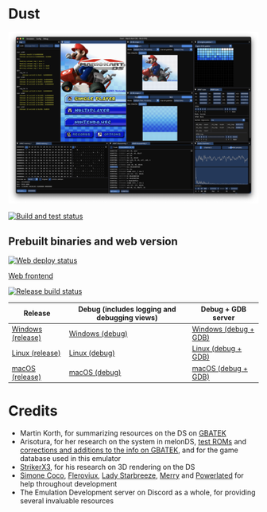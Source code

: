 # Dust

![Screenshot](screenshot.png)

[![Build and test status](https://github.com/kelpsyberry/dust/actions/workflows/.github/workflows/run-clippy-and-test.yml/badge.svg?branch=main&event=push)](https://github.com/kelpsyberry/dust/actions/workflows/run-clippy-and-test.yml?query=branch%3Amain+event%3Apush)

## Prebuilt binaries and web version

[![Web deploy status](https://github.com/kelpsyberry/dust/actions/workflows/.github/workflows/deploy-web.yml/badge.svg?branch=main&event=push)](https://github.com/kelpsyberry/dust/actions/workflows/deploy-web.yml?query=branch%3Amain+event%3Apush)

[Web frontend](https://dust-emu.netlify.app)


[![Release build status](https://github.com/kelpsyberry/dust/actions/workflows/.github/workflows/build-release.yml/badge.svg?branch=main&event=push)](https://github.com/kelpsyberry/dust/actions/workflows/build-release.yml?query=branch%3Amain+event%3Apush)

| Release | Debug (includes logging and debugging views) | Debug + GDB server |
| ------- | -------------------------------------------- | ------------------ |
| [Windows (release)](https://nightly.link/kelpsyberry/dust/workflows/build-release/main/Windows.zip) | [Windows (debug)](https://nightly.link/kelpsyberry/dust/workflows/build-release/main/Windows-debug.zip) | [Windows (debug + GDB)](https://nightly.link/kelpsyberry/dust/workflows/build-release/main/Windows-debug-gdb.zip) |
| [Linux (release)](https://nightly.link/kelpsyberry/dust/workflows/build-release/main/Linux.zip) | [Linux (debug)](https://nightly.link/kelpsyberry/dust/workflows/build-release/main/Linux-debug.zip) | [Linux (debug + GDB)](https://nightly.link/kelpsyberry/dust/workflows/build-release/main/Linux-debug-gdb.zip) |
| [macOS (release)](https://nightly.link/kelpsyberry/dust/workflows/build-release/main/macOS.zip) | [macOS (debug)](https://nightly.link/kelpsyberry/dust/workflows/build-release/main/macOS-debug.zip) | [macOS (debug + GDB)](https://nightly.link/kelpsyberry/dust/workflows/build-release/main/macOS-debug-gdb.zip) |

# Credits
- Martin Korth, for summarizing resources on the DS on [GBATEK](https://problemkaputt.de/gbatek.htm)
- Arisotura, for her research on the system in melonDS, [test ROMs](https://github.com/Arisotura/arm7wrestler) and [corrections and additions to the info on GBATEK](http://melonds.kuribo64.net/board/thread.php?id=13), and for the game database used in this emulator
- [StrikerX3](https://github.com/StrikerX3), for his research on 3D rendering on the DS
- [Simone Coco](https://github.com/CocoSimone), [Fleroviux](https://github.com/fleroviux), [Lady Starbreeze](https://github.com/LadyStarbreeze), [Merry](https://github.com/merryhime) and [Powerlated](https://github.com/Powerlated) for help throughout development
- The Emulation Development server on Discord as a whole, for providing several invaluable resources
